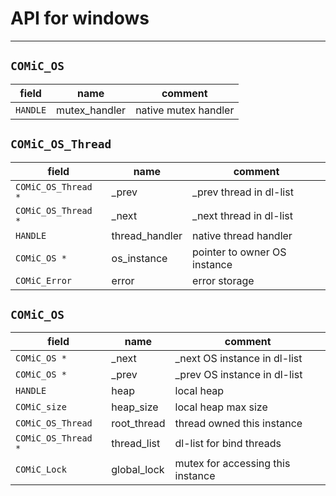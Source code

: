 # API for windows

---

## `COMiC_OS`

field    | name          | comment
---------|---------------|-----------------------
`HANDLE` | mutex_handler | native mutex handler

## `COMiC_OS_Thread`

field               | name           | comment
--------------------|----------------|-----------------------------
`COMiC_OS_Thread *` | _prev          | _prev thread in dl-list
`COMiC_OS_Thread *` | _next          | _next thread in dl-list
`HANDLE`            | thread_handler | native thread handler
`COMiC_OS *`        | os_instance    | pointer to owner OS instance
`COMiC_Error`       | error          | error storage

## `COMiC_OS`

field               | name        | comment
--------------------|-------------|-------------------------------
`COMiC_OS *`        | _next       | _next OS instance in dl-list
`COMiC_OS *`        | _prev       | _prev OS instance in dl-list
`HANDLE`            | heap        | local heap
`COMiC_size`        | heap_size   | local heap max size
`COMiC_OS_Thread`   | root_thread | thread owned this instance
`COMiC_OS_Thread *` | thread_list | dl-list for bind threads
`COMiC_Lock`        | global_lock | mutex for accessing this instance